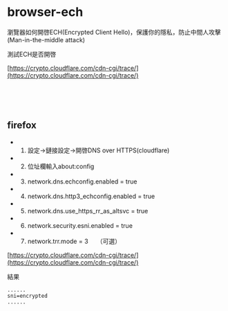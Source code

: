 # browser-ech

瀏覽器如何開啓ECH(Encrypted Client Hello)，保護你的隱私，防止中間人攻擊(Man-in-the-middle attack)

測試ECH是否開啓

[https://crypto.cloudflare.com/cdn-cgi/trace/](https://crypto.cloudflare.com/cdn-cgi/trace/)

<br>
<br>
<br>

## firefox

* 1. 設定->鏈接設定->開啓DNS over HTTPS(cloudflare)

* 2. 位址欄輸入about:config

* 3. network.dns.echconfig.enabled = true

* 4. network.dns.http3_echconfig.enabled = true

* 5. network.dns.use_https_rr_as_altsvc = true

* 6. network.security.esni.enabled = true

* 7. network.trr.mode = 3 &nbsp;&nbsp;&nbsp;&nbsp;（可選）

[https://crypto.cloudflare.com/cdn-cgi/trace/](https://crypto.cloudflare.com/cdn-cgi/trace/)

結果
```
......
sni=encrypted
......
```
